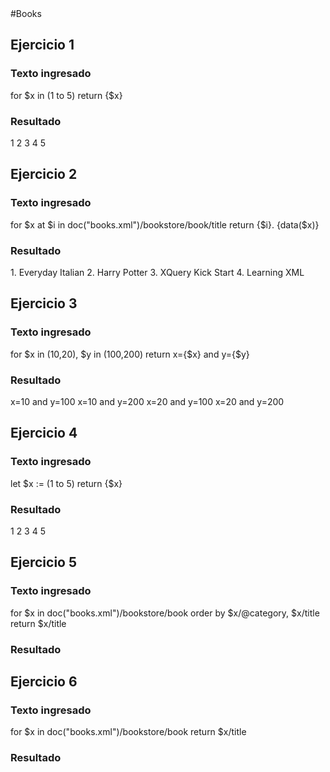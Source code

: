 <div align = “justify">
#Books

## Ejercicio 1

### Texto ingresado
for $x in (1 to 5)
return <test>{$x} </test>

### Resultado
<test>1</test>
<test>2</test>
<test>3</test>
<test>4</test>
<test>5</test>

## Ejercicio 2

### Texto ingresado
for $x at $i in doc("books.xml")/bookstore/book/title
return <book>{$i}. {data($x)}</book>

### Resultado
<book>1. Everyday Italian</book>
<book>2. Harry Potter</book>
<book>3. XQuery Kick Start</book>
<book>4. Learning XML</book>

## Ejercicio 3

### Texto ingresado
for $x in (10,20), $y in (100,200)
return <test>x={$x} and y={$y}</test>

### Resultado
<test>x=10 and y=100</test>
<test>x=10 and y=200</test>
<test>x=20 and y=100</test>
<test>x=20 and y=200</test>

## Ejercicio 4

### Texto ingresado
let $x := (1 to 5)
return <test>{$x}</test>

### Resultado
<test>1 2 3 4 5</test>

## Ejercicio 5

### Texto ingresado
for $x in doc("books.xml")/bookstore/book
order by $x/@category, $x/title
return $x/title

### Resultado
<title lang="en">Harry Potter</title>
<title lang="en">Everyday Italian</title>
<title lang="en">Learning XML</title>
<title lang="en">XQuery Kick Start</title>

## Ejercicio 6

### Texto ingresado
for $x in doc("books.xml")/bookstore/book
return $x/title

### Resultado
<title lang="en">Everyday Italian</title>
<title lang="en">Harry Potter</title>
<title lang="en">XQuery Kick Start</title>
<title lang="en">Learning XML</title>


</div>

